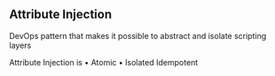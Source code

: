 ## Attribute Injection

DevOps pattern that makes it possible to abstract and isolate scripting layers

Attribute Injection is 
  • Atomic 
  • Isolated Idempotent
